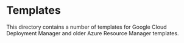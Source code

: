 # Templates #
This directory contains a number of templates for Google Cloud Deployment Manager and older Azure Resource Manager templates.

